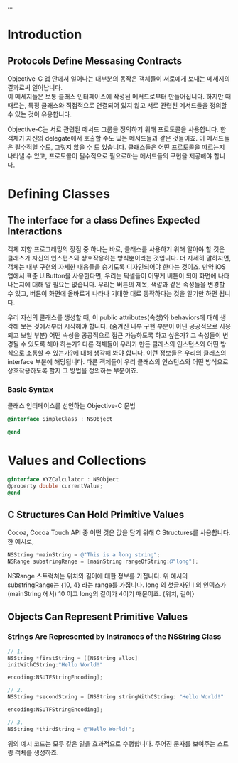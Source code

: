 

...

# Introduction
## Protocols Define Messasing Contracts
  
  Objective-C 앱 안에서 일어나는 대부분의 동작은 객체들이 서로에게 보내는 메세지의 결과로써 일어납니다.  
  이 메세지들은 보통 클래스 인터페이스에 작성된 메서드로부터 만들어집니다. 하지만 때때로는, 특정 클래스와 직접적으로 연결되어 있지 않고 서로 관련된 메서드들을 정의할 수 있는 것이 유용합니다.  
    
  Objective-C는 서로 관련된 메서드 그룹을 정의하기 위해 프로토콜을 사용합니다. 한 객체가 자신의 delegate에서 호출할 수도 있는 메서드들과 같은 것들이죠. 이 메서드들은 필수적일 수도, 그렇지 않을 수
  도 있습니다. 클래스들은 어떤 프로토콜을 따르는지 나타낼 수 있고, 프로토콜이 필수적으로 필요로하는 메서드들의 구현을 제공해야 합니다.
    
    
    
# Defining Classes


## The interface for a class Defines Expected Interactions  
  
  객체 지향 프로그래밍의 장점 중 하나는 바로, 클래스를 사용하기 위해 알아야 할 것은 클래스가 자신의 인스턴스와 상호작용하는 방식뿐이라는 것입니다. 더 자세히 말하자면, 객체는 내부 구현의 자세한 내용들을
  숨기도록 디자인되어야 한다는 것이죠. 만약 iOS 앱에서 표준 UIButton을 사용한다면, 우리는 픽셀들이 어떻게 버튼이 되어 화면에 나타나는지에 대해 알 필요는 없습니다. 우리는 버튼의 제목, 색깔과 같은
  속성들을 변경할 수 있고, 버튼이 화면에 올바르게 나타나 기대한 대로 동작하다는 것을 알기만 하면 됩니다.

  우리 자신의 클래스를 생성할 때, 이 public attributes(속성)와 behaviors에 대해 생각해 보는 것에서부터 시작해야 합니다. (숨겨진 내부 구현 부분이 아닌 공공적으로 사용되고 보일 부분)
  어떤 속성을 공공적으로 접근 가능하도록 하고 싶은가? 그 속성들이 변경될 수 있도록 해야 하는가? 다른 객체들이 우리가 만든 클래스의 인스턴스와 어떤 방식으로 소통할 수 있는가?에 대해 생각해 봐야 합니다.
  이런 정보들은 우리의 클래스의 interface 부분에 해당됩니다. 다른 객체들이 우리 클래스의 인스턴스와 어떤 방식으로 상호작용하도록 할지 그 방법을 정의하는 부분이죠.

### Basic Syntax  
  
  클래스 인터페이스를 선언하는 Objective-C 문법
  
  ```objective-c 
  @interface SimpleClass : NSObject
  
  @end
  ```


# Values and Collections
  
  ```objective-c
  @interface XYZCalculator : NSObject
  @property double currentValue;
  @end 
  ```
  
## C Structures Can Hold Primitive Values

  Cocoa, Cocoa Touch API 중 어떤 것은 값을 담기 위해 C Structures를 사용합니다. 한 예시로,
  ```objective-c 
  NSString *mainString = @"This is a long string";
  NSRange substringRange = [mainString rangeOfString:@"long"];
  ```
  NSRange 스트럭쳐는 위치와 길이에 대한 정보를 가집니다. 위 예시의 substringRange는 {10, 4} 라는 range를 가집니다. long 의 첫글자인 l 의 인덱스가 (mainString 에서) 10 이고 long의 길이가 4이기 때문이죠. {위치, 길이}
  
## Objects Can Represent Primitive Values 
  
### Strings Are Represented by Instrances of the NSString Class 
  
  ```objective-c 
  // 1.
  NSString *firstString = [[NSString alloc]
  initWithCString:"Hello World!"
  
  encoding:NSUTFStringEncoding];
 
  // 2.
  NSString *secondString = [NSString stringWithCString: "Hello World!"
  
  encoding:NSUTFStringEncoding];
  
  // 3.
  NSString *thirdString = @"Hello World!";
  ```
  위의 예시 코드는 모두 같은 일을 효과적으로 수행합니다. 주어진 문자를 보여주는 스트링 객체를 생성하죠.
